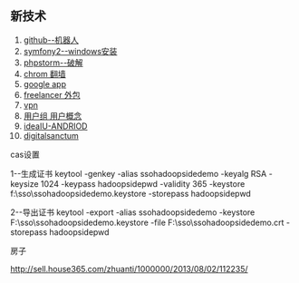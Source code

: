## 新技术
1. [github--机器人](http://hubot.github.com/)
2. [symfony2--windows安装](http://www.kevwebdev.com/blog/installing-php-5-dot-4-on-windows-7-for-developing-with-symfony2.html)
3. [phpstorm--破解](http://orgcent.com/phpstorm-register-key-license/)
4. [chrom 翻墙](http://www.nowo.com/how-to-cross-gfw/)
5. [google app](https://appengine.google.com/dashboard?&app_id=s~crosschinaq)
6. [freelancer 外包](http://www.freelancer.com/work/installing-ldapphpadmin/)
7. [vpn](http://strongvpn.asia/strong_vpn_accounts_china.php?gclid=COzEuYbFs7gCFUhapgodwDQAzA)
8. [用户组 用户概念](http://www.ibm.com/developerworks/cn/aix/library/au-satuidgid/)
4. [ideaIU-ANDRIOD](http://www.youtube.com/v/omuW5M1_s2E)
5. [digitalsanctum](http://digitalsanctum.com/archive/)

cas设置

1--生成证书
keytool -genkey -alias ssohadoopsidedemo -keyalg RSA -keysize 1024 -keypass hadoopsidepwd -validity 365 -keystore f:\sso\ssohadoopsidedemo.keystore -storepass hadoopsidepwd

2--导出证书
keytool -export -alias ssohadoopsidedemo -keystore F:\sso\ssohadoopsidedemo.keystore -file F:\sso\ssohadoopsidedemo.crt -storepass hadoopsidepwd

房子

http://sell.house365.com/zhuanti/1000000/2013/08/02/112235/


